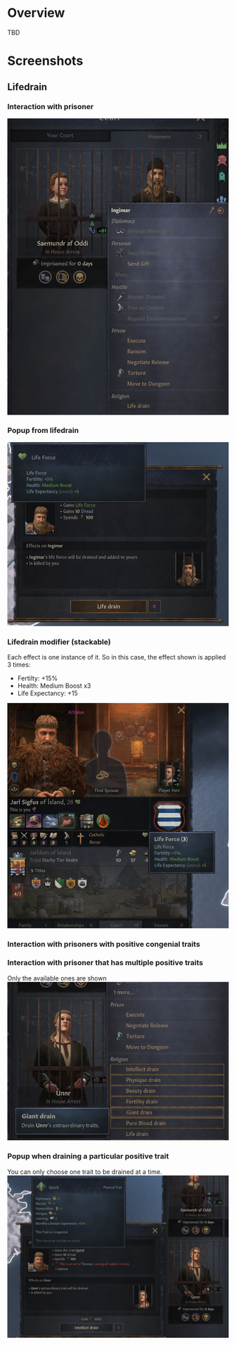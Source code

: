 # Overview
TBD

# Screenshots

## Lifedrain

### Interaction with prisoner
<img src="screenshots/prisoner-interaction-without-traits.PNG"/>

### Popup from lifedrain
<img src="screenshots/lifedrain-popup.PNG"/>

### Lifedrain modifier (stackable)
Each effect is one instance of it. So in this case, the effect shown is applied 3 times: 

- Fertilty: +15%
- Health: Medium Boost x3
- Life Expectancy: +15

<img src="screenshots/lifedrain-modifier.PNG"/>

### Interaction with prisoners with positive congenial traits

### Interaction with prisoner that has multiple positive traits
Only the available ones are shown
<img src="screenshots/prisoner-interaction-with-traits.png"/>

### Popup when draining a particular positive trait
You can only choose one trait to be drained at a time.
<img src="screenshots/trait-drain.png"/>
